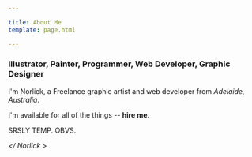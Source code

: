 ```yaml
---

title: About Me
template: page.html

---
```


### Illustrator, Painter, Programmer, Web Developer, Graphic Designer

I'm Norlick, a Freelance graphic artist and web developer from *Adelaide, Australia*.

I'm available for all of the things -- **hire me**.

SRSLY TEMP. OBVS.

*</ Norlick >*
